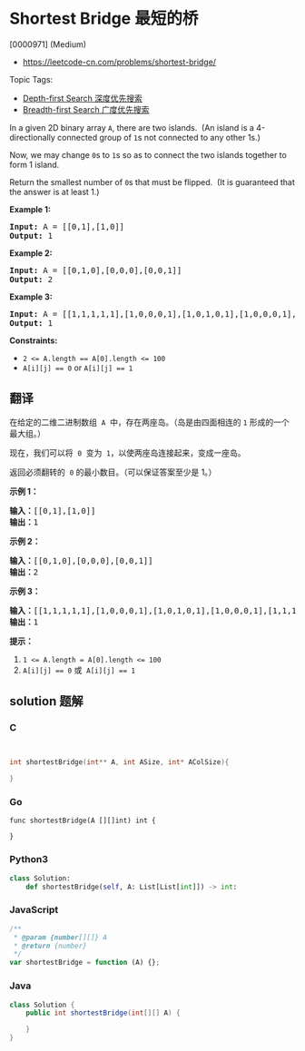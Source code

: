 # Shortest Bridge 最短的桥

[0000971] (Medium)

- https://leetcode-cn.com/problems/shortest-bridge/

Topic Tags:

- [Depth-first Search 深度优先搜索](https://leetcode-cn.com/tag/depth-first-search/)
- [Breadth-first Search 广度优先搜索](https://leetcode-cn.com/tag/breadth-first-search/)

In a given 2D binary array `A`, there are two islands.  (An island is a 4-directionally connected group of `1`s not connected to any other 1s.)

Now, we may change `0`s to `1`s so as to connect the two islands together to form 1 island.

Return the smallest number of `0`s that must be flipped.  (It is guaranteed that the answer is at least 1.)

**Example 1:**

<pre><strong>Input:</strong> A = [[0,1],[1,0]]
<strong>Output:</strong> 1
</pre>

**Example 2:**

<pre><strong>Input:</strong> A = [[0,1,0],[0,0,0],[0,0,1]]
<strong>Output:</strong> 2
</pre>

**Example 3:**

<pre><strong>Input:</strong> A = [[1,1,1,1,1],[1,0,0,0,1],[1,0,1,0,1],[1,0,0,0,1],[1,1,1,1,1]]
<strong>Output:</strong> 1
</pre>

**Constraints:**

- `2 <= A.length == A[0].length <= 100`
- `A[i][j] == 0` or `A[i][j] == 1`

## 翻译

在给定的二维二进制数组  `A`  中，存在两座岛。（岛是由四面相连的 `1` 形成的一个最大组。）

现在，我们可以将  `0`  变为  `1`，以使两座岛连接起来，变成一座岛。

返回必须翻转的  `0` 的最小数目。（可以保证答案至少是 1。）

**示例 1：**

<pre><strong>输入：</strong>[[0,1],[1,0]]
<strong>输出：</strong>1
</pre>

**示例 2：**

<pre><strong>输入：</strong>[[0,1,0],[0,0,0],[0,0,1]]
<strong>输出：</strong>2
</pre>

**示例 3：**

<pre><strong>输入：</strong>[[1,1,1,1,1],[1,0,0,0,1],[1,0,1,0,1],[1,0,0,0,1],[1,1,1,1,1]]
<strong>输出：</strong>1</pre>

**提示：**

1.  `1 <= A.length = A[0].length <= 100`
2.  `A[i][j] == 0` 或  `A[i][j] == 1`

## solution 题解

### C

```c


int shortestBridge(int** A, int ASize, int* AColSize){

}
```

### Go

```golang
func shortestBridge(A [][]int) int {

}
```

### Python3

```python
class Solution:
    def shortestBridge(self, A: List[List[int]]) -> int:
```

### JavaScript

```javascript
/**
 * @param {number[][]} A
 * @return {number}
 */
var shortestBridge = function (A) {};
```

### Java

```java
class Solution {
    public int shortestBridge(int[][] A) {

    }
}
```
